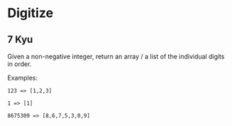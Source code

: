 # Digitize
## 7 Kyu

Given a non-negative integer, return an array / a list of the individual digits in order.

Examples:
```
123 => [1,2,3]

1 => [1]

8675309 => [8,6,7,5,3,0,9]
```
